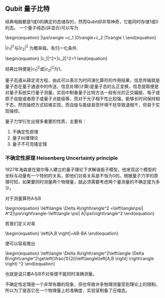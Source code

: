 
## Qubit 量子比特

经典电脑都是1或0的确定的态储存的，然而Qubit却非常神奇，它能同时存储1或0的态。
一个量子纯态(非混合)可以写为

\begin{equation} |\psi\rangle =c_1 |0\rangle+c_2 |1\rangle \\ \end{equation}

$|c_1|^2$与$|c_2|^2$ 为概率幅，有归一化条件,

\begin{equation} |c_1|^2+|c_2|^2=1 \end{equation}

经典比特便是$|c_1|^2$或$|c_2|^2$为$1$。

量子态遵从薛定谔方程，由此可以表示为时间演化算符的作用结果，信息传输就是量子态在量子通道中的传送，信息处理(计算)是量子态的幺正变换，信息提取便是对量子系统实行量子测量。实验中制备量子比特方法一般有光的正交偏振、电子或原子自旋或者原子或量子点能级等，而对于光子相干性比较强，能够长时间保持相干态，然而操控方式较难实现。而自旋与能级易受环境干扰导致退相干，但易于实现操控。

量子力学衍生出很多重要的性质，主要有：
1. 不确定性原理
2. 量子纠缠理论
3. 量子不可克隆定理

### 不确定性原理 Heisenberg Uncertainty principle

1927年海森堡在玻尔等人建立的量子理论下求解谐振子模型，他发现这个模型的坐标与动量有一个特别的关系，即他们对易关系是不恒为0的。根据量子力学的原理可知，如果要同时测量两个物理量，就必须需要考虑两个量测量的不确定度为多少。

对于测量算符A与B

\begin{equation}   \left\langle \Delta  A\right\rangle^2 =\left\langle\psi|    A^2|\psi\right\rangle-\left\langle \psi| A|\psi\right\rangle^2 \end{equation}

若我们定义对易

\begin{equation} \left[A,B \right]=AB-BA  \end{equation}

便可以容易推出

\begin{equation} \left\langle \Delta  A\right\rangle^2\left\langle \Delta B\right\rangle^2\ge\left(\frac{1}{2i}\left\langle\left[A,B \right] \right\rangle  \right) ^2 \end{equation}

也就是说只要A与B不对易便不能同时准确测量。

不确定性定理是一个非常有趣的现象，但也导致许多物理测量受到理论上的限制。所以为了提高它在一个物理量上的准确度，实验室制备了压缩态。




